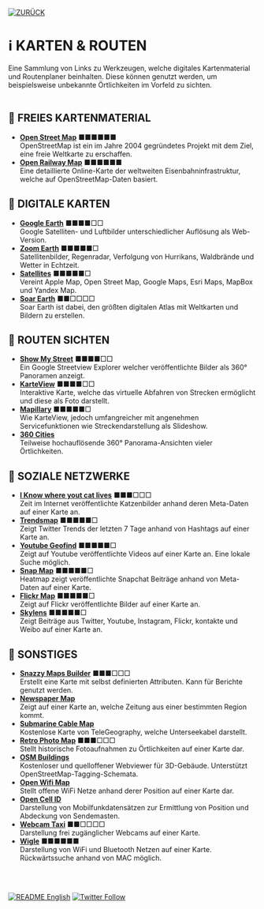 <div align="left">
  <a href="https://github.com/ot2i7ba/OSINT/blob/main/de/"><img alt="ZURÜCK" src="https://img.shields.io/badge/ZURÜCK-lightgrey.svg?style=for-the-badge"></a>
</div>

# ℹ️ KARTEN & ROUTEN
Eine Sammlung von Links zu Werkzeugen, welche digitales Kartenmaterial und Routenplaner beinhalten. Diese können genutzt werden, um beispielsweise unbekannte Örtlichkeiten im Vorfeld zu sichten.<br/><br/>

## 📑 FREIES KARTENMATERIAL
- **[Open Street Map](https://www.openstreetmap.de/karte.html "Open Street Map")** ■■■■■■<br/>
OpenStreetMap ist ein im Jahre 2004 gegründetes Projekt mit dem Ziel, eine freie Weltkarte zu erschaffen.
- **[Open Railway Map](https://www.openrailwaymap.org/ "Open Railway Map")** ■■■■■■<br/>
Eine detaillierte Online-Karte der weltweiten Eisenbahninfrastruktur, welche auf OpenStreetMap-Daten basiert.

## 📑 DIGITALE KARTEN
- **[Google Earth](https://earth.google.com/web/ "Google Earth")** ■■■■□□<br/>
Google Satelliten- und Luftbilder unterschiedlicher Auflösung als Web-Version.
- **[Zoom Earth](https://zoom.earth/ "Zoom Earth")** ■■■■■□<br/>
Satellitenbilder, Regenradar, Verfolgung von Hurrikans, Waldbrände und Wetter in Echtzeit.
- **[Satellites](https://satellites.pro/ "Satellites")** ■■■■■□<br/>
Vereint Apple Map, Open Street Map, Google Maps, Esri Maps, MapBox und Yandex Map.
- **[Soar Earth](https://soar.earth/ "Soar Earth")** ■■□□□□<br/>
Soar Earth ist dabei, den größten digitalen Atlas mit Weltkarten und Bildern zu erstellen.

## 📑 ROUTEN SICHTEN
- **[Show My Street](https://showmystreet.com/ "Show My Street")** ■■■■□□<br/>
Ein Google Streetview Explorer welcher veröffentlichte Bilder als 360° Panoramen anzeigt.
- **[KarteView](https://kartaview.org/map/ "KartaView")** ■■■■□□<br/>
Interaktive Karte, welche das virtuelle Abfahren von Strecken ermöglicht und diese als Foto darstellt.
- **[Mapillary](https://www.mapillary.com/app/ "Mapillary")** ■■■■■□<br/>
Wie KarteView, jedoch umfangreicher mit angenehmen Servicefunktionen wie Streckendarstellung als Slideshow.
- **[360 Cities](https://www.360cities.net/map?lang=de "360 Cities")**<br/>
Teilweise hochauflösende 360° Panorama-Ansichten vieler Örtlichkeiten.

## 📑 SOZIALE NETZWERKE
- **[I Know where yout cat lives](https://iknowwhereyourcatlives.com/ "I know where your cat lives")** ■■■□□□<br/>
Zeit im Internet veröffentlichte Katzenbilder anhand deren Meta-Daten auf einer Karte an.
- **[Trendsmap](https://www.trendsmap.com/map "Twitter Trending Hashtags")** ■■■■■□<br/>
Zeigt Twitter Trends der letzten 7 Tage anhand von Hashtags auf einer Karte an.
- **[Youtube Geofind](https://mattw.io/youtube-geofind/ "Youtube Geofind")** ■■■■■□<br/>
Zeigt auf Youtube veröffentlichte Videos auf einer Karte an. Eine lokale Suche möglich.
- **[Snap Map](https://map.snapchat.com/ "Snapchat Map")** ■■■■■□<br/>
Heatmap zeigt veröffentlichte Snapchat Beiträge anhand von Meta-Daten auf einer Karte.
- **[Flickr Map](https://www.flickr.com/map "Flickr Map")** ■■■■■□<br/>
Zeigt auf Flickr veröffentlichte Bilder auf einer Karte an.
- **[Skylens](https://app.skylens.io/ "Skylens")** ■■■■■□<br/>
Zeigt Beiträge aus Twitter, Youtube, Instagram, Flickr, kontakte und Weibo auf einer Karte an.

## 📑 SONSTIGES
- **[Snazzy Maps Builder](https://snazzymaps.com/build-a-map "Snazzy Maps Builder")** ■■■□□□<br/>
Erstellt eine Karte mit selbst definierten Attributen. Kann für Berichte genutzt werden.
- **[Newspaper Map](https://newspapermap.com/ "Newspaper Map")**<br/>
Zeigt auf einer Karte an, welche Zeitung aus einer bestimmten Region kommt.
- **[Submarine Cable Map](https://www.submarinecablemap.com/ "Submarine Cable Map")**<br/>
Kostenlose Karte von TeleGeography, welche Unterseekabel darstellt.
- **[Retro Photo Map](https://pastvu.com/ "Retro Photo Map")** ■■■□□□<br/>
Stellt historische Fotoaufnahmen zu Örtlichkeiten auf einer Karte dar.
- **[OSM Buildings](https://osmbuildings.org/ "OSM Buildings")**<br/>
Kostenloser und quelloffener Webviewer für 3D-Gebäude. Unterstützt OpenStreetMap-Tagging-Schemata.
- **[Open Wifi Map](https://openwifimap.net/ "Open Wifi Map")**<br/>
Stellt offene WiFi Netze anhand derer Position auf einer Karte dar.
- **[Open Cell ID](https://opencellid.org/ "Open Cell ID")**<br/>
Darstellung von Mobilfunkdatensätzen zur Ermittlung von Position und Abdeckung von Sendemasten.
- **[Webcam Taxi](https://www.webcamtaxi.com/en/germany.html "Webcam Taxi")** ■■□□□□<br/>
Darstellung frei zugänglicher Webcams auf einer Karte.
- **[Wigle](https://www.wigle.net/ "Wireless Network Mapping")** ■■■■■■<br/>
Darstellung von WiFi und Bluetooth Netzen auf einer Karte. Rückwärtssuche anhand von MAC möglich.

<br/><br/>
<div align="left">
  <a href="https://github.com/ot2i7ba/OSINT/blob/main/en/README.md"><img alt="README English" src="https://img.shields.io/badge/README-English-lightgrey.svg?style=for-the-badge"></a>
  <a href="https://twitter.com/intent/follow?screen_name=ot2i7ba"><img alt="Twitter Follow" src="https://img.shields.io/twitter/follow/ot2i7ba?logo=twitter&logoColor=white&style=for-the-badge"></a>
</div>
